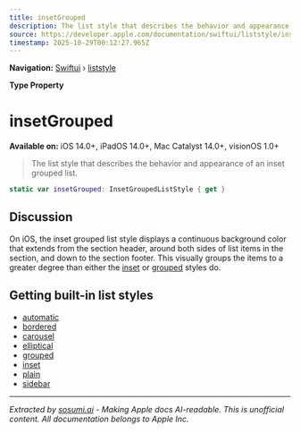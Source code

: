 ```yaml
---
title: insetGrouped
description: The list style that describes the behavior and appearance of an inset grouped list.
source: https://developer.apple.com/documentation/swiftui/liststyle/insetgrouped
timestamp: 2025-10-29T00:12:27.965Z
---
```


**Navigation:** [Swiftui](/documentation/swiftui) › [liststyle](/documentation/swiftui/liststyle)

**Type Property**

# insetGrouped

**Available on:** iOS 14.0+, iPadOS 14.0+, Mac Catalyst 14.0+, visionOS 1.0+

> The list style that describes the behavior and appearance of an inset grouped list.

```swift
static var insetGrouped: InsetGroupedListStyle { get }
```

## Discussion

On iOS, the inset grouped list style displays a continuous background color that extends from the section header, around both sides of list items in the section, and down to the section footer. This visually groups the items to a greater degree than either the [inset](/documentation/swiftui/liststyle/inset) or [grouped](/documentation/swiftui/liststyle/grouped) styles do.

## Getting built-in list styles

- [automatic](/documentation/swiftui/liststyle/automatic)
- [bordered](/documentation/swiftui/liststyle/bordered)
- [carousel](/documentation/swiftui/liststyle/carousel)
- [elliptical](/documentation/swiftui/liststyle/elliptical)
- [grouped](/documentation/swiftui/liststyle/grouped)
- [inset](/documentation/swiftui/liststyle/inset)
- [plain](/documentation/swiftui/liststyle/plain)
- [sidebar](/documentation/swiftui/liststyle/sidebar)

---

*Extracted by [sosumi.ai](https://sosumi.ai) - Making Apple docs AI-readable.*
*This is unofficial content. All documentation belongs to Apple Inc.*
